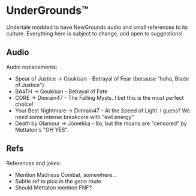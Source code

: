 # UnderGrounds™
Undertale modded to have NewGrounds audio and small references to its culture. Everything here is subject to change, and open to suggestions!

## Audio
Audio replacements:
- Spear of Justice -> Goukisan - Betrayal of Fear (because "haha, Blade of Justice")
- BAaTH -> Goukisan - Betrayal of Fate
- CORE -> Dimrain47 - The Falling Mysts. I bet this is the most perfect choice!
- Your Best Nightmare -> Dimrain47 - At the Speed of Light. I guess? We need some intense breakcore with "evil energy"
- Death by Glamour -> Jomekka - 8o, but the moans are "censored" by Mettaton's "OH YES".

## Refs
References and jokes:
- Mention Madness Combat, somewhere...
- Subtle ref to pico in the geno route
- Should Mettaton mention FNF?
